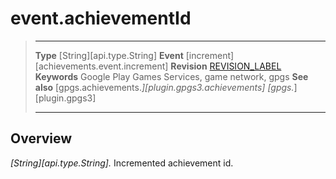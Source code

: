 # event.achievementId

> --------------------- ------------------------------------------------------------------------------------------
> __Type__              [String][api.type.String]
> __Event__             [increment][achievements.event.increment]
> __Revision__          [REVISION_LABEL](REVISION_URL)
> __Keywords__          Google Play Games Services, game network, gpgs
> __See also__          [gpgs.achievements.*][plugin.gpgs3.achievements]
>                       [gpgs.*][plugin.gpgs3]
> --------------------- ------------------------------------------------------------------------------------------

## Overview

_[String][api.type.String]._ Incremented achievement id.
